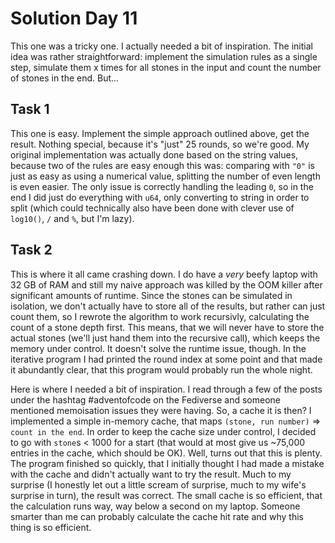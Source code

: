 # Solution Day 11

This one was a tricky one. I actually needed a bit of inspiration. The initial idea was rather straightforward: implement the simulation rules as a single step, simulate
them x times for all stones in the input and count the number of stones in the end. But...

## Task 1

This one is easy. Implement the simple approach outlined above, get the result. Nothing special, because it's "just" 25 rounds, so we're good. My original implementation
was actually done based on the string values, because two of the rules are easy enough this was: comparing with `"0"` is just as easy as using a numerical value,
splitting the number of even length is even easier. The only issue is correctly handling the leading `0`, so in the end I did just do everything with `u64`, only
converting to string in order to split (which could technically also have been done with clever use of `log10()`, `/` and `%`, but I'm lazy).

## Task 2

This is where it all came crashing down. I do have a _very_ beefy laptop with 32 GB of RAM and still my naive approach was killed by the OOM killer after significant
amounts of runtime. Since the stones can be simulated in isolation, we don't actually have to store all of the results, but rather can just count them, so I rewrote
the algorithm to work recursivly, calculating the count of a stone depth first. This means, that we will never have to store the actual stones (we'll just hand them
into the recursive call), which keeps the memory under control. It doesn't solve the runtime issue, though. In the iterative program I had printed the round index
at some point and that made it abundantly clear, that this program would probably run the whole night.

Here is where I needed a bit of inspiration. I read through a few of the posts under the hashtag #adventofcode on the Fediverse and someone mentioned memoisation issues
they were having. So, a cache it is then? I implemented a simple in-memory cache, that maps `(stone, run number)` => `count in the end`. In order to keep the cache
size under control, I decided to go with `stone`s < 1000 for a start (that would at most give us ~75,000 entries in the cache, which should be OK). Well, turns out that
this is plenty. The program finished so quickly, that I initially thought I had made a mistake with the cache and didn't actually want to try the result. Much to my
surprise (I honestly let out a little scream of surprise, much to my wife's surprise in turn), the result was correct. The small cache is so efficient, that the
calculation runs way, way below a second on my laptop. Someone smarter than me can probably calculate the cache hit rate and why this thing is so efficient.